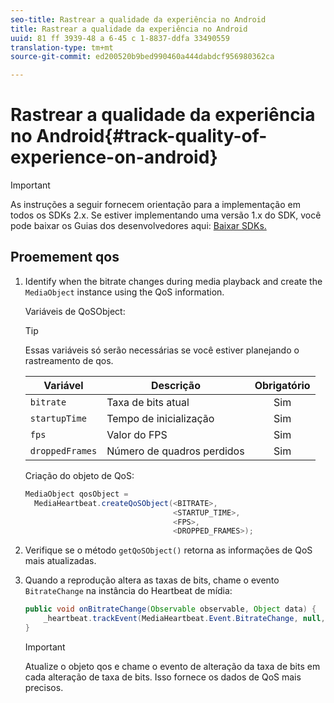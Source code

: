 ```yaml
---
seo-title: Rastrear a qualidade da experiência no Android
title: Rastrear a qualidade da experiência no Android
uuid: 81 ff 3939-48 a 6-45 c 1-8837-ddfa 33490559
translation-type: tm+mt
source-git-commit: ed200520b9bed990460a444dabdcf956980362ca

---
```



# Rastrear a qualidade da experiência no Android{#track-quality-of-experience-on-android}

>[!IMPORTANT]
>
>As instruções a seguir fornecem orientação para a implementação em todos os SDKs 2.x. Se estiver implementando uma versão 1.x do SDK, você pode baixar os Guias dos desenvolvedores aqui: [Baixar SDKs.](../../sdk-implement/download-sdks.md)

## Proemement qos

1. Identify when the bitrate changes during media playback and create the `MediaObject` instance using the QoS information.

   Variáveis de QoSObject:

   >[!TIP]
   >
   >Essas variáveis só serão necessárias se você estiver planejando o rastreamento de qos.

   | Variável | Descrição | Obrigatório |
   | --- | --- | :---: |
   | `bitrate` | Taxa de bits atual | Sim |
   | `startupTime` | Tempo de inicialização | Sim |
   | `fps` | Valor do FPS | Sim |
   | `droppedFrames` | Número de quadros perdidos | Sim |

   Criação do objeto de QoS:

   ```java
   MediaObject qosObject =  
     MediaHeartbeat.createQoSObject(<BITRATE>,  
                                    <STARTUP_TIME>,  
                                    <FPS>,  
                                    <DROPPED_FRAMES>);
   ```

1. Verifique se o método `getQoSObject()` retorna as informações de QoS mais atualizadas.
1. Quando a reprodução altera as taxas de bits, chame o evento `BitrateChange` na instância do Heartbeat de mídia:

   ```java
   public void onBitrateChange(Observable observable, Object data) {  
       _heartbeat.trackEvent(MediaHeartbeat.Event.BitrateChange, null, null); 
   } 
   ```

   >[!IMPORTANT]
   >
   >Atualize o objeto qos e chame o evento de alteração da taxa de bits em cada alteração de taxa de bits. Isso fornece os dados de QoS mais precisos.


